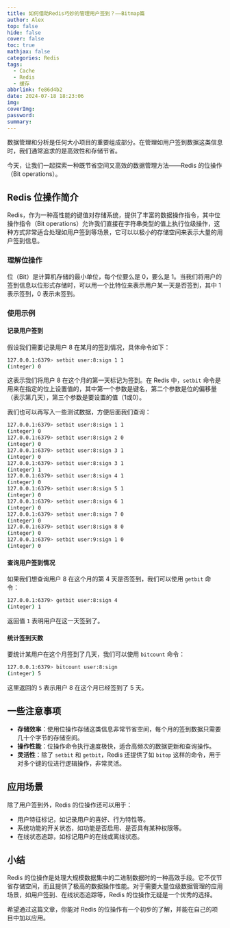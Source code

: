 ```yaml
---
title: 如何借助Redis巧妙的管理用户签到？——Bitmap篇
author: Alex
top: false
hide: false
cover: false
toc: true
mathjax: false
categories: Redis
tags:
  - Cache
  - Redis
  - 缓存
abbrlink: fe86d4b2
date: 2024-07-18 18:23:06
img:
coverImg:
password:
summary:
---
```


数据管理和分析是任何大小项目的重要组成部分。在管理如用户签到数据这类信息时，我们通常追求的是高效性和存储节省。

今天，让我们一起探索一种既节省空间又高效的数据管理方法——Redis 的位操作（Bit operations）。

## Redis 位操作简介

Redis，作为一种高性能的键值对存储系统，提供了丰富的数据操作指令，其中位操作指令（Bit operations）允许我们直接在字符串类型的值上执行位级操作，这种方式非常适合处理如用户签到等场景，它可以以极小的存储空间来表示大量的用户签到信息。

### 理解位操作

位（Bit）是计算机存储的最小单位，每个位要么是 0，要么是 1。当我们将用户的签到信息以位形式存储时，可以用一个比特位来表示用户某一天是否签到，其中 1 表示签到，0 表示未签到。

### 使用示例

#### 记录用户签到

假设我们需要记录用户 8 在某月的签到情况，具体命令如下：

```bash
127.0.0.1:6379> setbit user:8:sign 1 1
(integer) 0
```

这表示我们将用户 8 在这个月的第一天标记为签到。在 Redis 中，`setbit` 命令是用来在指定的位上设置值的，其中第一个参数是键名，第二个参数是位的偏移量（表示第几天），第三个参数是要设置的值（1或0）。

我们也可以再写入一些测试数据，方便后面我们查询：

```bash
127.0.0.1:6379> setbit user:8:sign 1 1
(integer) 0
127.0.0.1:6379> setbit user:8:sign 2 0
(integer) 0
127.0.0.1:6379> setbit user:8:sign 3 1
(integer) 0
127.0.0.1:6379> setbit user:8:sign 3 1
(integer) 1
127.0.0.1:6379> setbit user:8:sign 4 1
(integer) 0
127.0.0.1:6379> setbit user:8:sign 5 1
(integer) 0
127.0.0.1:6379> setbit user:8:sign 6 1
(integer) 0
127.0.0.1:6379> setbit user:8:sign 7 0
(integer) 0
127.0.0.1:6379> setbit user:8:sign 8 0
(integer) 0
127.0.0.1:6379> setbit user:9:sign 1 0
(integer) 0
```

#### 查询用户签到情况

如果我们想查询用户 8 在这个月的第 4 天是否签到，我们可以使用 `getbit` 命令：

```bash
127.0.0.1:6379> getbit user:8:sign 4
(integer) 1
```

返回值 `1` 表明用户在这一天签到了。

#### 统计签到天数

要统计某用户在这个月签到了几天，我们可以使用 `bitcount` 命令：

```bash
127.0.0.1:6379> bitcount user:8:sign
(integer) 5
```

这里返回的 `5` 表示用户 8 在这个月已经签到了 5 天。

## 一些注意事项

- **存储效率**：使用位操作存储这类信息非常节省空间，每个月的签到数据只需要几十个字节的存储空间。
- **操作性能**：位操作命令执行速度极快，适合高频次的数据更新和查询操作。
- **灵活性**：除了 `setbit` 和 `getbit`，Redis 还提供了如 `bitop` 这样的命令，用于对多个键的位进行逻辑操作，非常灵活。

## 应用场景

除了用户签到外，Redis 的位操作还可以用于：

- 用户特征标记，如记录用户的喜好、行为特性等。
- 系统功能的开关状态，如功能是否启用、是否具有某种权限等。
- 在线状态追踪，如标记用户的在线或离线状态。

## 小结

Redis 的位操作是处理大规模数据集中的二进制数据时的一种高效手段。它不仅节省存储空间，而且提供了极高的数据操作性能。对于需要大量位级数据管理的应用场景，如用户签到、在线状态追踪等，Redis 的位操作无疑是一个优秀的选择。

希望通过这篇文章，你能对 Redis 的位操作有一个初步的了解，并能在自己的项目中加以应用。